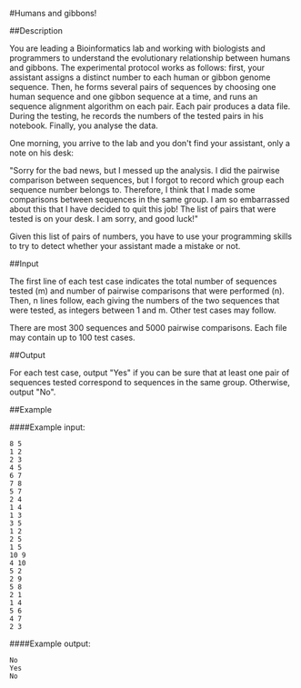 #Humans and gibbons! 

##Description

You are leading a Bioinformatics lab and working with biologists and programmers to understand the evolutionary relationship between humans and gibbons. The experimental protocol works as follows: first, your assistant assigns a distinct number to each human or gibbon genome sequence. Then, he forms several pairs of sequences by choosing one human sequence and one gibbon sequence at a time, and runs an sequence alignment algorithm on each pair. Each pair produces a data file. During the testing, he records the numbers of the tested pairs in his notebook. Finally, you analyse the data.

One morning, you arrive to the lab and you don't find your assistant, only a note on his desk:

"Sorry for the bad news, but I messed up the analysis. I did the pairwise comparison between sequences, but I forgot to record which group each sequence number belongs to. Therefore, I think that I made some comparisons between sequences in the same group. I am so embarrassed about this that I have decided to quit this job! The list of pairs that were tested is on your desk. I am sorry, and good luck!" 

Given this list of pairs of numbers, you have to use your programming skills to try to detect whether your assistant made a mistake or not. 

##Input

The first line of each test case indicates the total number of sequences tested (m) and number of pairwise comparisons that were performed (n). Then, n lines follow, each giving the numbers of the two sequences that were tested, as integers between 1 and m. Other test cases may follow.

There are most 300 sequences and 5000 pairwise comparisons. Each file may contain up to 100 test cases. 

##Output

For each test case, output "Yes" if you can be sure that at least one pair of sequences tested correspond to sequences in the same group. Otherwise, output "No".

##Example

####Example input:

    8 5
    1 2
    2 3
    4 5
    6 7
    7 8
    5 7
    2 4
    1 4
    1 3
    3 5
    1 2
    2 5
    1 5
    10 9
    4 10
    5 2
    2 9
    5 8
    2 1
    1 4
    5 6
    4 7
    2 3


####Example output:

    No
    Yes
    No
